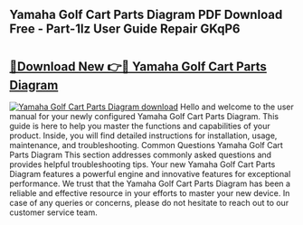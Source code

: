 ## Yamaha Golf Cart Parts Diagram PDF Download Free - Part-1lz User Guide Repair GKqP6

# <h2><a href="http://dft5x6n.blite.top/?on=Yamaha+Golf+Cart+Parts+Diagram">🔗Download New 👉🔴 Yamaha Golf Cart Parts Diagram</a></h2>

[![Yamaha Golf Cart Parts Diagram download](https://i.imgur.com/lujVjoI.png)](http://dft5x6n.blite.top/?on=Yamaha+Golf+Cart+Parts+Diagram)
Hello and welcome to the user manual for your newly configured Yamaha Golf Cart Parts Diagram. This guide is here to help you master the functions and capabilities of your product. Inside, you will find detailed instructions for installation, usage, maintenance, and troubleshooting. Common Questions Yamaha Golf Cart Parts Diagram This section addresses commonly asked questions and provides helpful troubleshooting tips. Your new Yamaha Golf Cart Parts Diagram features a powerful engine and innovative features for exceptional performance. We trust that the Yamaha Golf Cart Parts Diagram has been a reliable and effective resource in your efforts to master your new device. In case of any queries or concerns, please do not hesitate to reach out to our customer service team.
